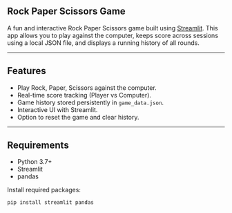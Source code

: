 ## Rock Paper Scissors Game

A fun and interactive Rock Paper Scissors game built using [Streamlit](https://streamlit.io/). This app allows you to play against the computer, keeps score across sessions using a local JSON file, and displays a running history of all rounds.

---

## Features

- Play Rock, Paper, Scissors against the computer.
- Real-time score tracking (Player vs Computer).
- Game history stored persistently in `game_data.json`.
- Interactive UI with Streamlit.
- Option to reset the game and clear history.

---

## Requirements

- Python 3.7+
- Streamlit
- pandas

Install required packages:

```bash
pip install streamlit pandas
